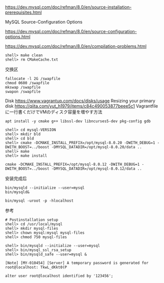 

https://dev.mysql.com/doc/refman/8.0/en/source-installation-prerequisites.html

MySQL Source-Configuration Options

https://dev.mysql.com/doc/refman/8.0/en/source-configuration-options.html

https://dev.mysql.com/doc/refman/8.0/en/compilation-problems.html

```
shell> make clean
shell> rm CMakeCache.txt
```

交换区
```
fallocate -l 2G /swapfile
chmod 0600 /swapfile
mkswap /swapfile
swapon /swapfile
```

Disk
https://www.vagrantup.com/docs/disks/usage	Resizing your primary disk 
https://qiita.com/yut_h1979/items/c84c490053877beee5c1	Vagrantfileに一行書くだけでVMのディスク容量を増やす方法

```
apt install -y cmake g++ libssl-dev libncurses5-dev pkg-config gdb

shell> cd mysql-VERSION
shell> mkdir bld
shell> cd bld
shell> cmake -DCMAKE_INSTALL_PREFIX=/opt/mysql-8.0.20 -DWITH_DEBUG=1 -DWITH_BOOST=../boost -DMYSQL_DATADIR=/opt/mysql-8.0.20/data .. 
shell> make
shell> make install
```

`cmake -DCMAKE_INSTALL_PREFIX=/opt/mysql-8.0.12 -DWITH_DEBUG=1 -DWITH_BOOST=../boost -DMYSQL_DATADIR=/opt/mysql-8.0.12/data ..`

安装完成后
```
bin/mysqld --initialize --user=mysql
bin/mysqld&

bin/mysql -uroot -p -hlocalhost
```

参考
```
# Postinstallation setup
shell> cd /usr/local/mysql
shell> mkdir mysql-files
shell> chown mysql:mysql mysql-files
shell> chmod 750 mysql-files

shell> bin/mysqld --initialize --user=mysql
shell> bin/mysql_ssl_rsa_setup
shell> bin/mysqld_safe --user=mysql &

[Note] [MY-010454] [Server] A temporary password is generated for root@localhost: TkwL_dKkt0(P
```

```mysql
alter user root@localhost identified by '123456';
```
